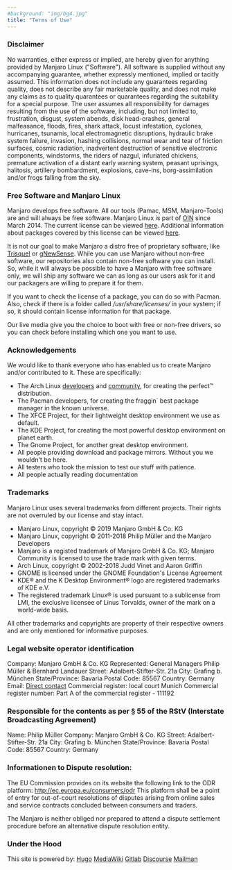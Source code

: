 ```yaml
---
#background: "img/bg4.jpg"
title: "Terms of Use"
---
```


### Disclaimer

No warranties, either express or implied, are hereby given for anything provided by Manjaro Linux ("Software"). All software is supplied without any accompanying guarantee, whether expressly mentioned, implied or tacitly assumed. This information does not include any guarantees regarding quality, does not describe any fair marketable quality, and does not make any claims as to quality quarantees or quarantees regarding the suitability for a special purpose. The user assumes all responsibility for damages resulting from the use of the software, including, but not limited to, frustration, disgust, system abends, disk head-crashes, general malfeasance, floods, fires, shark attack, locust infestation, cyclones, hurricanes, tsunamis, local electromagnetic disruptions, hydraulic brake system failure, invasion, hashing collisions, normal wear and tear of friction surfaces, cosmic radiation, inadvertent destruction of sensitive electronic components, windstorms, the riders of nazgul, infuriated chickens, premature activation of a distant early warning system, peasant uprisings, halitosis, artillery bombardment, explosions, cave-ins, borg-assimilation and/or frogs falling from the sky.

### Free Software and Manjaro Linux

Manjaro develops free software. All our tools (Pamac, MSM, Manjaro-Tools) are and will always be free software. Manjaro Linux is part of [OIN](http://www.openinventionnetwork.com/community-of-licensees/) since March 2014. The current license can be viewed [here](http://www.openinventionnetwork.com/joining-oin/oin-license-agreement/). Additional information about packages covered by this license can be viewed [here](http://www.openinventionnetwork.com/joining-oin/linux-system/).

It is not our goal to make Manjaro a distro free of proprietary software, like [Trisquel](http://trisquel.info/) or [gNewSense](http://www.gnewsense.org/). While you can use Manjaro without non-free software, our repositories also contain non-free software you can install. So, while it will always be possible to have a Manjaro with free software only, we will ship any software we can as long as our users ask for it and our packagers are willing to prepare it for them.

If you want to check the license of a package, you can do so with Pacman. Also, check if there is a folder called _/usr/share/licenses/_ in your system; if so, it should contain license information for that package.

Our live media give you the choice to boot with free or non-free drivers, so you can check before installing which one you want to use.

### Acknowledgements

We would like to thank everyone who has enabled us to create Manjaro and/or contributed to it. These are specifically:

* The Arch Linux [developers](http://www.archlinux.org/developers/) and [community](http://bbs.archlinux.org/), for creating the perfect™ distribution.
* The Pacman developers, for creating the fraggin` best package manager in the known universe.
* The XFCE Project, for their lightweight desktop environment we use as default.
* The KDE Project, for creating the most powerful desktop environment on planet earth.
* The Gnome Project, for another great desktop environment.
* All people providing download and package mirrors. Without you we wouldn't be here.
* All testers who took the mission to test our stuff with patience.
* All people actually reading documentation


### Trademarks

Manjaro Linux uses several trademarks from different projects. Their rights are not overruled by our license and stay intact.

* Manjaro Linux, copyright © 2019 Manjaro GmbH & Co. KG
* Manjaro Linux, copyright © 2011-2018 Philip Müller and the Manjaro Developers
* Manjaro is a registed trademark of Manjaro GmbH & Co. KG; Manjaro Community is licensed to use the trade mark with given terms.
* Arch Linux, copyright © 2002-2018 Judd Vinet and Aaron Griffin
* GNOME is licensed under the GNOME Foundation's License Agreement
* KDE® and the K Desktop Environment® logo are registered trademarks of KDE e.V.
* The registered trademark Linux® is used pursuant to a sublicense from LMI, the exclusive licensee of Linus Torvalds, owner of the mark on a world-wide basis.

All other trademarks and copyrights are property of their respective owners and are only mentioned for informative purposes.

### Legal website operator identification

  Company: Manjaro GmbH & Co. KG
  Represented: General Managers Philip Müller & Bernhard Landauer
  Street: Adalbert-Stifter-Str. 21a
  City: Grafing b. München
  State/Province: Bavaria
  Postal Code: 85567
  Country: Germany
  Email: [Direct contact](mailto:management@manjaro.org)
  Commercial register: local court Munich
  Commercial register number: Part A of the commercial register - 111192

### Responsible for the contents as per § 55 of the RStV (Interstate Broadcasting Agreement)

  Name: Philip Müller
  Company: Manjaro GmbH & Co. KG
  Street: Adalbert-Stifter-Str. 21a
  City: Grafing b. München
  State/Province: Bavaria
  Postal Code: 85567
  Country: Germany

### Informationen to Dispute resolution:

The EU Commission provides on its website the following link to the ODR platform: http://ec.europa.eu/consumers/odr This platform shall be a point of entry for out-of-court resolutions of disputes arising from online sales and service contracts concluded between consumers and traders.

The Manjaro is neither obliged nor prepared to attend a dispute settlement procedure before an alternative dispute resolution entity. 

### Under the Hood

This site is powered by:
  [Hugo](https://gohugo.io/)
  [MediaWiki](http://www.mediawiki.org)
  [Gitlab](https://www.gitlab.com/)
  [Discourse](https://www.discourse.org/)
  [Mailman](http://www.list.org/)
